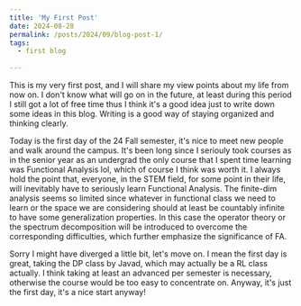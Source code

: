 ```yaml
---
title: 'My First Post'
date: 2024-08-28
permalink: /posts/2024/09/blog-post-1/
tags:
  - first blog
  
---
```


This is my very first post, and I will share my view points about my life from now on. I don't know what will go on in the future, at least during this period I still got a lot of free time thus I think it's a good idea just to write down some ideas in this blog. Writing is a good way of staying organized and thinking clearly.     



 Today is the first day of the 24 Fall semester, it's nice to meet new people and walk around the campus. It's been long since I seriouly took courses as in the senior year as an undergrad the only course that I spent time learning was Functional Analysis lol, which of course I think was worth it. I always hold the point that, everyone, in the STEM field, for some point in their life, will inevitably have to seriously learn Functional Analysis. The finite-dim analysis seems so limited since whatever in functional class we need to learn or the space we are considering should at least be countably infinite to have some generalization properties. In this case the operator theory or the spectrum decomposition will be introduced to overcome the corresponding difficulties, which further emphasize the significance of FA.         

Sorry I might have diverged a little bit, let's move on. I mean the first day is great, taking the DP class by Javad, which may actually be a RL class actually. I think taking at least an advanced per semester is necessary, otherwise the course would be too easy to concentrate on. Anyway, it's just the first day, it's a nice start anyway!